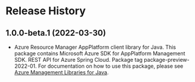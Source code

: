 # Release History

## 1.0.0-beta.1 (2022-03-30)

- Azure Resource Manager AppPlatform client library for Java. This package contains Microsoft Azure SDK for AppPlatform Management SDK. REST API for Azure Spring Cloud. Package tag package-preview-2022-01. For documentation on how to use this package, please see [Azure Management Libraries for Java](https://aka.ms/azsdk/java/mgmt).
